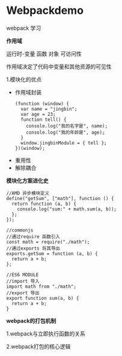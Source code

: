 # Webpackdemo

webpack 学习

**作用域**

运行时-变量 函数 对象 可访问性

作用域决定了代码中变量和其他资源的可见性

1.模块化的优点

- 作用域封装
  ```
  (function (window) {
    var name = "jingbin";
    var age = 23;
    function tell() {
      console.log("我的名字是", name);
      console.log("我的年龄是", age);
    }
    window.jingbinModule = { tell };
  })(window);
  ```
- 重用性
- 解除耦合

**模块化方案进化史**

```
//AMD 异步模块定义
define("getSum", ["math"], function () {
  return function (a, b) {
    console.log("sum:" + math.sum(a, b));
  };
});

//commonjs
//通过require 函数引入
const math = require("./math");
//通过exports 将其导出
exports.getSum = function (a, b) {
  return a + b;
};

//ES6 MODULE
//import 导入
import math from "./math";
//export 导出
export function sum(a, b) {
  return a + b;
}

```

**webpack的打包机制**

1.webpack与立即执行函数的关系

2.webpack打包的核心逻辑
